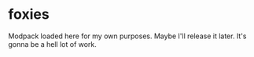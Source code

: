 # foxies
Modpack loaded here for my own purposes. Maybe I'll release it later.
It's gonna be a hell lot of work. 
